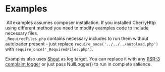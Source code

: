 # Examples
 All examples assumes composer installation. If you installed CherryHttp using different method you need to modify examples code to include necessary files.  
`_RequiredFiles.php` contains necessary includes to run them without autoloader present - just replace `require_once('../../../autoload.php')` with `require_once('_RequiredFiles.php')`.  

Examples also uses [Shout](https://github.com/kiler129/Shout) as log target. You can replace it with any [PSR-3 complaint logger](https://packagist.org/search/?tags=psr-3) or just pass NullLogger() to run in complete salience.
